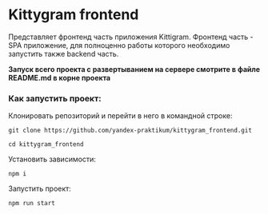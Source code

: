 # Kittygram frontend

Представляет фронтенд часть приложения Kittigram. Фронтенд часть - SPA приложение, для полноценно работы которого необходимо запустить также backend часть.

**Запуск всего проекта с развертыванием на сервере смотрите в файле README.md в корне проекта**


### Как запустить проект:

Клонировать репозиторий и перейти в него в командной строке:

```
git clone https://github.com/yandex-praktikum/kittygram_frontend.git
```

```
cd kittygram_frontend
```

Установить зависимости:

```
npm i
```

Запустить проект:

```
npm run start
```